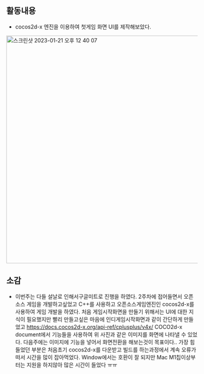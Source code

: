 ## 활동내용

* cocos2d-x 엔진을 이용하여 첫게임 화면 UI를 제작해보았다.

<img width="600" alt="스크린샷 2023-01-21 오후 12 40 07" src="https://user-images.githubusercontent.com/94610778/213841960-3131300e-dcac-48a7-a9c9-e0aa134b8f9c.png">

## 소감

*  이번주는 다들 설날로 인해서구글미트로 진행을 하였다. 2주차에 접어들면서 오픈소스 게임을 개발하고싶었고
  C++를 사용하고 오픈소스게임엔진인 cocos2d-x를 사용하여 게임 개발을 하였다. 처음 게임시작화면을 만들기 위해서는
  UI에 대한 지식이 필요했지만 빨리 만들고싶은 마음에 인디게임시작화면과 같이 간단하게 만들었고 
  https://docs.cocos2d-x.org/api-ref/cplusplus/v4x/ COCO2d-x document에서 기능들을 사용하여 위 사진과
  같은 이미지를 화면에 나타낼 수 있었다. 다음주에는 이미지에 기능을 넣어서 화면전환을 해보는것이 목표이다..
  가장 힘들었던 부분은 처음초기 cocos2d-x를 다운받고 빌드를 하는과정에서 계속 오류가 떠서 시간을 많이 잡아먹었다. 
  Window에서는 호환이 잘 되지만 Mac M1칩이상부터는 지원을 하지않아 많은 시간이 들었다 ㅠㅠ


